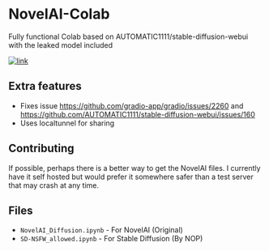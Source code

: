 # NovelAI-Colab
Fully functional Colab based on AUTOMATIC1111/stable-diffusion-webui with the leaked model included

[![link](https://colab.research.google.com/assets/colab-badge.svg)](https://colab.research.google.com/drive/1PvNyEWIhDU_D-i15DzpPjqDQkbYv_6Hu?usp=sharing)

## Extra features
- Fixes issue https://github.com/gradio-app/gradio/issues/2260 and https://github.com/AUTOMATIC1111/stable-diffusion-webui/issues/160
- Uses localtunnel for sharing

## Contributing
If possible, perhaps there is a better way to get the NovelAI files. I currently have it self hosted but would prefer it somewhere safer than a test server that may crash at any time.

## Files
- `NovelAI_Diffusion.ipynb` - For NovelAI (Original)
- `SD-NSFW_allowed.ipynb` - For Stable Diffusion (By NOP)
